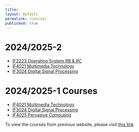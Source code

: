 ```yaml
---
title:
layout: default
permalink: /course/
published: true
---
```

# 2024/2025-2
- [IF2223 Operating System RB & RC](/course/2024-2025-2-if2223)
- [IF4021 Multimedia Technology](/course/2024-2025-2-if4021)
- [IF3024 Digital Signal Processing](/course/2024-2025-2-if3024)

# 2024/2025-1 Courses
- [IF4021 Multimedia Technology](/course/if4021)
- [IF3024 Digital Signal Processing](/course/if3024)
- [IF4025 Pervasive Computing](/course/if4025)

To view the courses from previous website, please visit [this link](https://mctosima.notion.site/Course-fc332b97ad604458bced22e09bb0cb36)

<!-- <div class="ProjectContainer">

	<div class="gallery">


  {% for project in site.projects %}

  {% if project.redirect %}
  <div class="projectTile">
          <a href="{{ project.redirect }}" target="_blank">
          <span>
              <h2>{{ project.title }}</h2>
              <br/>
              <p>{{ project.description }}</p>
          </span>
          </a>
  </div>

  {% else %}

  <div class="projectTile">
          <a href="{{ project.url | prepend: site.baseurl | prepend: site.url }}">
          <span>
              <h2>{{ project.title }}</h2>
              <br/>
              <p>{{ project.description }}</p>
          </span>
          </a>
  </div>

  {% endif %}

  {% endfor %}

	</div>

</div> -->
